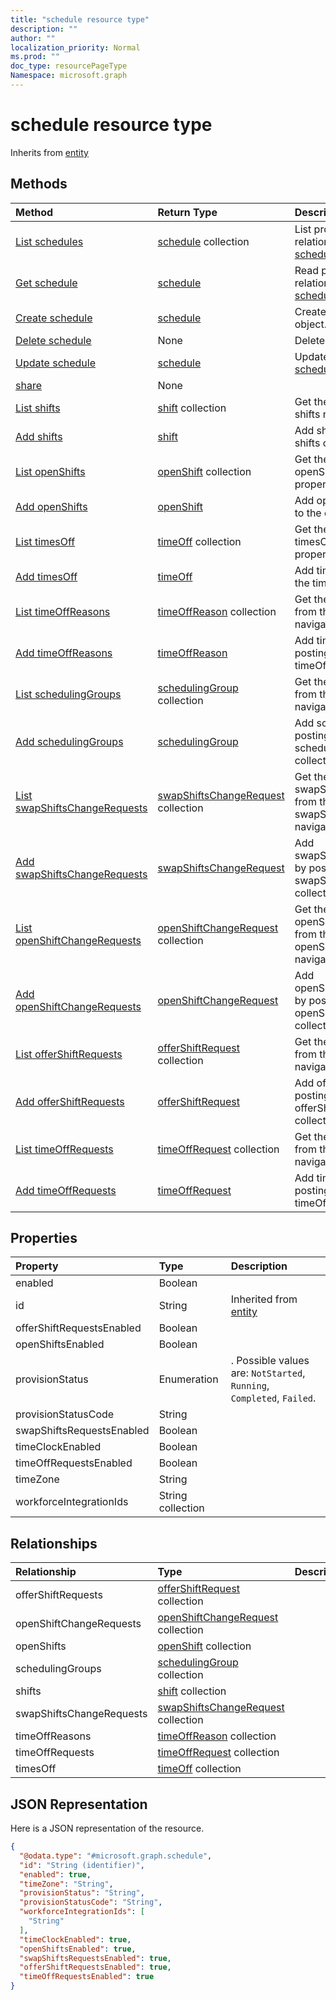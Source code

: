 ```yaml
---
title: "schedule resource type"
description: ""
author: ""
localization_priority: Normal
ms.prod: ""
doc_type: resourcePageType
Namespace: microsoft.graph
---
```



# schedule resource type




Inherits from [entity](../resources/entity.md)

## Methods
|Method|Return Type|Description|
|:---|:---|:---|
|[List schedules](../api/schedule-list.md)|[schedule](../resources/schedule.md) collection|List properties and relationships of the [schedule](../resources/schedule.md) objects.|
|[Get schedule](../api/schedule-get.md)|[schedule](../resources/schedule.md)|Read properties and relationships of the [schedule](../resources/schedule.md) object.|
|[Create schedule](../api/schedule-create.md)|[schedule](../resources/schedule.md)|Create a new [schedule](../resources/schedule.md) object.|
|[Delete schedule](../api/schedule-delete.md)|None|Deletes a [schedule](../resources/schedule.md).|
|[Update schedule](../api/schedule-update.md)|[schedule](../resources/schedule.md)|Update the properties of a [schedule](../resources/schedule.md) object.|
|[share](../api/schedule-share.md)|None||
|[List shifts](../api/schedule-list-shifts.md)|[shift](../resources/shift.md) collection|Get the shifts from the shifts navigation property.|
|[Add shifts](../api/schedule-post-shifts.md)|[shift](../resources/shift.md)|Add shifts by posting to the shifts collection.|
|[List openShifts](../api/schedule-list-openshifts.md)|[openShift](../resources/openShift.md) collection|Get the openShifts from the openShifts navigation property.|
|[Add openShifts](../api/schedule-post-openshifts.md)|[openShift](../resources/openShift.md)|Add openShifts by posting to the openShifts collection.|
|[List timesOff](../api/schedule-list-timesoff.md)|[timeOff](../resources/timeOff.md) collection|Get the timeOffs from the timesOff navigation property.|
|[Add timesOff](../api/schedule-post-timesoff.md)|[timeOff](../resources/timeOff.md)|Add timesOff by posting to the timesOff collection.|
|[List timeOffReasons](../api/schedule-list-timeoffreasons.md)|[timeOffReason](../resources/timeOffReason.md) collection|Get the timeOffReasons from the timeOffReasons navigation property.|
|[Add timeOffReasons](../api/schedule-post-timeoffreasons.md)|[timeOffReason](../resources/timeOffReason.md)|Add timeOffReasons by posting to the timeOffReasons collection.|
|[List schedulingGroups](../api/schedule-list-schedulinggroups.md)|[schedulingGroup](../resources/schedulingGroup.md) collection|Get the schedulingGroups from the schedulingGroups navigation property.|
|[Add schedulingGroups](../api/schedule-post-schedulinggroups.md)|[schedulingGroup](../resources/schedulingGroup.md)|Add schedulingGroups by posting to the schedulingGroups collection.|
|[List swapShiftsChangeRequests](../api/schedule-list-swapshiftschangerequests.md)|[swapShiftsChangeRequest](../resources/swapShiftsChangeRequest.md) collection|Get the swapShiftsChangeRequests from the swapShiftsChangeRequests navigation property.|
|[Add swapShiftsChangeRequests](../api/schedule-post-swapshiftschangerequests.md)|[swapShiftsChangeRequest](../resources/swapShiftsChangeRequest.md)|Add swapShiftsChangeRequests by posting to the swapShiftsChangeRequests collection.|
|[List openShiftChangeRequests](../api/schedule-list-openshiftchangerequests.md)|[openShiftChangeRequest](../resources/openShiftChangeRequest.md) collection|Get the openShiftChangeRequests from the openShiftChangeRequests navigation property.|
|[Add openShiftChangeRequests](../api/schedule-post-openshiftchangerequests.md)|[openShiftChangeRequest](../resources/openShiftChangeRequest.md)|Add openShiftChangeRequests by posting to the openShiftChangeRequests collection.|
|[List offerShiftRequests](../api/schedule-list-offershiftrequests.md)|[offerShiftRequest](../resources/offerShiftRequest.md) collection|Get the offerShiftRequests from the offerShiftRequests navigation property.|
|[Add offerShiftRequests](../api/schedule-post-offershiftrequests.md)|[offerShiftRequest](../resources/offerShiftRequest.md)|Add offerShiftRequests by posting to the offerShiftRequests collection.|
|[List timeOffRequests](../api/schedule-list-timeoffrequests.md)|[timeOffRequest](../resources/timeOffRequest.md) collection|Get the timeOffRequests from the timeOffRequests navigation property.|
|[Add timeOffRequests](../api/schedule-post-timeoffrequests.md)|[timeOffRequest](../resources/timeOffRequest.md)|Add timeOffRequests by posting to the timeOffRequests collection.|

## Properties
|Property|Type|Description|
|:---|:---|:---|
|enabled|Boolean||
|id|String| Inherited from [entity](../resources/entity.md)|
|offerShiftRequestsEnabled|Boolean||
|openShiftsEnabled|Boolean||
|provisionStatus|Enumeration|. Possible values are: `NotStarted`, `Running`, `Completed`, `Failed`.|
|provisionStatusCode|String||
|swapShiftsRequestsEnabled|Boolean||
|timeClockEnabled|Boolean||
|timeOffRequestsEnabled|Boolean||
|timeZone|String||
|workforceIntegrationIds|String collection||

## Relationships
|Relationship|Type|Description|
|:---|:---|:---|
|offerShiftRequests|[offerShiftRequest](../resources/offerShiftRequest.md) collection||
|openShiftChangeRequests|[openShiftChangeRequest](../resources/openShiftChangeRequest.md) collection||
|openShifts|[openShift](../resources/openShift.md) collection||
|schedulingGroups|[schedulingGroup](../resources/schedulingGroup.md) collection||
|shifts|[shift](../resources/shift.md) collection||
|swapShiftsChangeRequests|[swapShiftsChangeRequest](../resources/swapShiftsChangeRequest.md) collection||
|timeOffReasons|[timeOffReason](../resources/timeOffReason.md) collection||
|timeOffRequests|[timeOffRequest](../resources/timeOffRequest.md) collection||
|timesOff|[timeOff](../resources/timeOff.md) collection||

## JSON Representation
Here is a JSON representation of the resource.
<!-- {
  "blockType": "resource",
  "keyProperty": "id",
  "@odata.type": "microsoft.graph.schedule",
  "baseType": "microsoft.graph.entity",
  "openType": false
}
-->
``` json
{
  "@odata.type": "#microsoft.graph.schedule",
  "id": "String (identifier)",
  "enabled": true,
  "timeZone": "String",
  "provisionStatus": "String",
  "provisionStatusCode": "String",
  "workforceIntegrationIds": [
    "String"
  ],
  "timeClockEnabled": true,
  "openShiftsEnabled": true,
  "swapShiftsRequestsEnabled": true,
  "offerShiftRequestsEnabled": true,
  "timeOffRequestsEnabled": true
}
```

